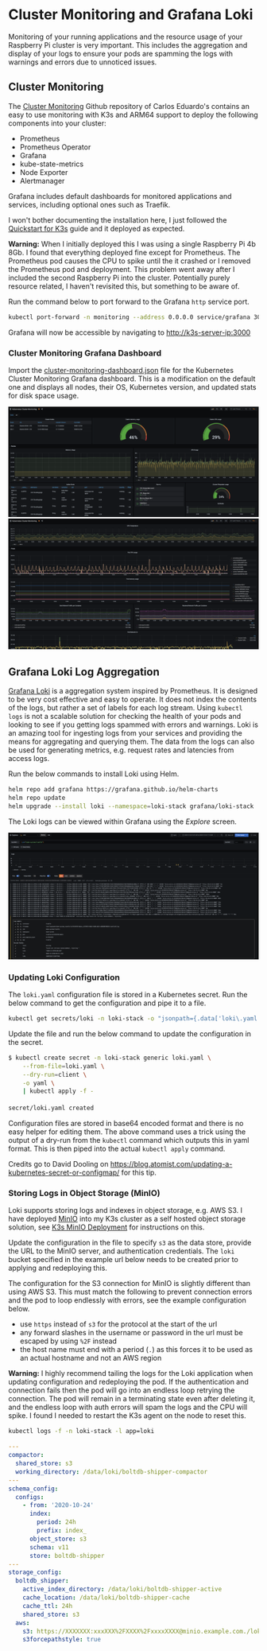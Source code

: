 # Cluster Monitoring and Grafana Loki

Monitoring of your running applications and the resource usage of your Raspberry
Pi cluster is very important. This includes the aggregation and display of your
logs to ensure your pods are spamming the logs with warnings and errors due to
unnoticed issues.

## Cluster Monitoring

The [Cluster Monitoring] Github repository of Carlos Eduardo's contains an easy
to use monitoring with K3s and ARM64 support to deploy the following components
into your cluster:

- Prometheus
- Prometheus Operator
- Grafana
- kube-state-metrics
- Node Exporter
- Alertmanager

Grafana includes default dashboards for monitored applications and services,
including optional ones such as Traefik.

I won't bother documenting the installation here, I just followed the
[Quickstart for K3s] guide and it deployed as expected.

**Warning:** When I initially deployed this I was using a single Raspberry Pi 4b
8Gb. I found that everything deployed fine except for Prometheus. The Prometheus
pod causes the CPU to spike until the it crashed or I removed the Prometheus pod
and deployment. This problem went away after I included the second Raspberry Pi
into the cluster. Potentially purely resource related, I haven't revisited this,
but something to be aware of.

Run the command below to port forward to the Grafana `http` service port.

```sh
kubectl port-forward -n monitoring --address 0.0.0.0 service/grafana 3000:http
```

Grafana will now be accessible by navigating to <http://k3s-server-ip:3000>

### Cluster Monitoring Grafana Dashboard

Import the [cluster-monitoring-dashboard.json] file for the Kubernetes Cluster
Monitoring Grafana dashboard. This is a modification on the default one and
displays all nodes, their OS, Kubernetes version, and updated stats for disk
space usage.

![grafana-dashboard-1] ![grafana-dashboard-2]

## Grafana Loki Log Aggregation

[Grafana Loki] is a aggregation system inspired by Prometheus. It is designed to
be very cost effective and easy to operate. It does not index the contents of
the logs, but rather a set of labels for each log stream. Using `kubectl logs`
is not a scalable solution for checking the health of your pods and looking to
see if you getting logs spammed with errors and warnings. Loki is an amazing
tool for ingesting logs from your services and providing the means for
aggregating and querying them. The data from the logs can also be used for
generating metrics, e.g. request rates and latencies from access logs.

Run the below commands to install Loki using Helm.

```sh
helm repo add grafana https://grafana.github.io/helm-charts
helm repo update
helm upgrade --install loki --namespace=loki-stack grafana/loki-stack
```

The Loki logs can be viewed within Grafana using the _Explore_ screen.

![loki-dashboard]

### Updating Loki Configuration

The `loki.yaml` configuration file is stored in a Kubernetes secret. Run the
below command to get the configuration and pipe it to a file.

```sh
kubectl get secrets/loki -n loki-stack -o "jsonpath={.data['loki\.yaml']}" | base64 --decode > loki.yaml
```

Update the file and run the below command to update the configuration in the
secret.

```sh
$ kubectl create secret -n loki-stack generic loki.yaml \
    --from-file=loki.yaml \
    --dry-run=client \
    -o yaml \
    | kubectl apply -f -

secret/loki.yaml created
```

Configuration files are stored in base64 encoded format and there is no easy
helper for editing them. The above command uses a trick using the output of a
dry-run from the `kubectl` command which outputs this in yaml format. This is
then piped into the actual `kubectl apply` command.

Credits go to David Dooling on
<https://blog.atomist.com/updating-a-kubernetes-secret-or-configmap/> for this
tip.

### Storing Logs in Object Storage (MinIO)

Loki supports storing logs and indexes in object storage, e.g. AWS S3. I have
deployed [MinIO] into my K3s cluster as a self hosted object storage solution,
see [K3s MinIO Deployment] for instructions on this.

Update the configuration in the file to specify `s3` as the data store, provide
the URL to the MinIO server, and authentication credentials. The `loki` bucket
specified in the example url below needs to be created prior to applying and
redeploying this.

The configuration for the S3 connection for MinIO is slightly different than
using AWS S3. This must match the following to prevent connection errors and the
pod to loop endlessly with errors, see the example configuration below.

- use `https` instead of `s3` for the protocol at the start of the url
- any forward slashes in the username or password in the url must be escaped by
  using `%2F` instead
- the host name must end with a period (`.`) as this forces it to be used as an
  actual hostname and not an AWS region

**Warning:** I highly recommend tailing the logs for the Loki application when
updating configuration and redeploying the pod. If the authentication and
connection fails then the pod will go into an endless loop retrying the
connection. The pod will remain in a terminating state even after deleting it,
and the endless loop with auth errors will spam the logs and the CPU will spike.
I found I needed to restart the K3s agent on the node to reset this.

```sh
kubectl logs -f -n loki-stack -l app=loki
```

```yaml
---
compactor:
  shared_store: s3
  working_directory: /data/loki/boltdb-shipper-compactor
---
schema_config:
  configs:
    - from: '2020-10-24'
      index:
        period: 24h
        prefix: index_
      object_store: s3
      schema: v11
      store: boltdb-shipper
---
storage_config:
  boltdb_shipper:
    active_index_directory: /data/loki/boltdb-shipper-active
    cache_location: /data/loki/boltdb-shipper-cache
    cache_ttl: 24h
    shared_store: s3
  aws:
    s3: https://XXXXXXX:xxxXXX%2FXXXX%2FxxxxXXXX@minio.example.com./loki
    s3forcepathstyle: true
```

[cluster monitoring]: https://github.com/carlosedp/cluster-monitoring
[cluster-monitoring-dashboard.json]: ./cluster-monitoring-dashboard.json
[grafana loki]: https://grafana.com/oss/loki
[grafana-dashboard-1]: ./grafana-dashboard-1.png
[grafana-dashboard-2]: ./grafana-dashboard-2.png
[loki-dashboard]: ./loki-dashboard.png
[minio]: https://min.io/
[k3s minio deployment]: https://github.com/sleighzy/k3s-minio-deployment
[quickstart for k3s]:
  https://github.com/carlosedp/cluster-monitoring#quickstart-for-k3s
